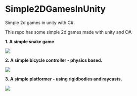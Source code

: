 # Simple2DGamesInUnity

Simple 2d games in unity with C#.

This repo has some simple 2d games made with unity and C#.

<b>1. A simple snake game</b>

![](Assets/Github-Images/SnakeGameImage.jpg)

<b>2. A simple bicycle controller - physics based.</b>

![](Assets/Github-Images/BicycleGameImage.JPG)

<b>3. A simple platformer - using rigidbodies and raycasts.</b>

![](Assets/Github-Images/PlatformerImage.jpg)
